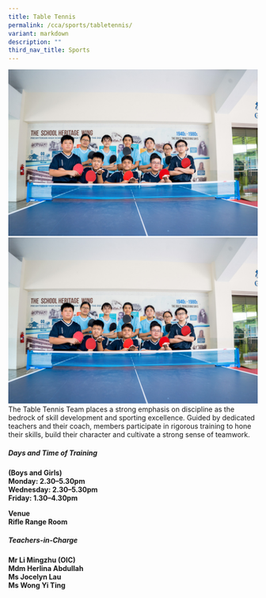```yaml
---
title: Table Tennis
permalink: /cca/sports/tabletennis/
variant: markdown
description: ""
third_nav_title: Sports
---
```

![](/images/tabletennis_2023.jpg)![](/images/tabletennis_2023.jpg)
The Table Tennis Team places a strong emphasis on discipline as the bedrock of skill development and sporting excellence. Guided by dedicated teachers and their coach, members participate in rigorous training to hone their skills, build their character and cultivate a strong sense of teamwork.


<h5>Days and Time of Training</h5>

<b>(Boys and Girls)
<br>Monday: 2.30–5.30pm&nbsp;<br>
Wednesday: 2.30–5.30pm&nbsp;<br>
Friday: 1.30–4.30pm

Venue
<br>Rifle Range Room</b>


<h5>Teachers-in-Charge</h5>
<b>Mr Li Mingzhu (OIC)&nbsp;<br>
Mdm Herlina Abdullah&nbsp;<br>
Ms Jocelyn Lau<br>
Ms Wong Yi Ting</b>

